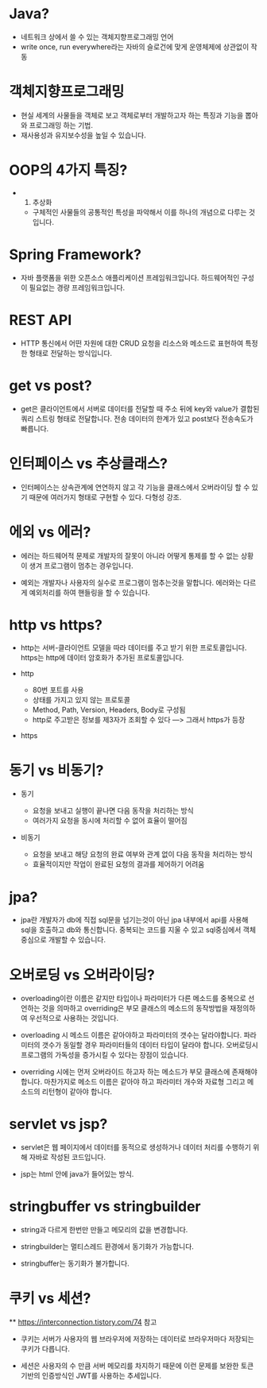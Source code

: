 # Java?

- 네트워크 상에서 쓸 수 있는 객체지향프로그래밍 언어
- write once, run everywhere라는 자바의 슬로건에 맞게 운영체제에 상관없이 작동

# 객체지향프로그래밍

- 현실 세계의 사물들을 객체로 보고 객체로부터 개발하고자 하는 특징과 기능을 뽑아와 프로그래밍 하는 기법.
- 재사용성과 유지보수성을 높일 수 있습니다.

# OOP의 4가지 특징?

- 1. 추상화
  - 구체적인 사물들의 공통적인 특성을 파악해서 이를 하나의 개념으로 다루는 것입니다.

# Spring Framework?

- 자바 플랫폼을 위한 오픈소스 애플리케이션 프레임워크입니다. 하드웨어적인 구성이 필요없는 경량 프레임워크입니다.

# REST API

- HTTP 통신에서 어떤 자원에 대한 CRUD 요청을 리소스와 메소드로 표현하여 특정한 형태로 전달하는 방식입니다.

# get vs post?

- get은 클라이언트에서 서버로 데이터를 전달할 때 주소 뒤에 key와 value가 결합된 쿼리 스트링 형태로 전달합니다. 전송 데이터의 한계가 있고 post보다 전송속도가 빠릅니다.

# 인터페이스 vs 추상클래스?

- 인터페이스는 상속관계에 연연하지 않고 각 기능을 클래스에서 오버라이딩 할 수 있기 때문에 여러가지 형태로 구현할 수 있다. 다형성 강조.

# 에외 vs 에러?

- 에러는 하드웨어적 문제로 개발자의 잘못이 아니라 어떻게 통제를 할 수 없는 상황이 생겨 프로그램이 멈추는 경우입니다.

- 예외는 개발자나 사용자의 실수로 프로그램이 멈추는것을 말합니다. 에러와는 다르게 예외처리를 하여 핸들링을 할 수 있습니다.

# http vs https?

- http는 서버-클라이언트 모델을 따라 데이터를 주고 받기 위한 프로토콜입니다. https는 http에 데이터 암호화가 추가된 프로토콜입니다.

- http

  - 80번 포트를 사용
  - 상태를 가지고 있지 않는 프로토콜
  - Method, Path, Version, Headers, Body로 구성됨
  - http로 주고받은 정보를 제3자가 조회할 수 있다 —> 그래서 https가 등장

- https

# 동기 vs 비동기?

- 동기

  - 요청을 보내고 실행이 끝나면 다음 동작을 처리하는 방식
  - 여러가지 요청을 동시에 처리할 수 없어 효율이 떨어짐

- 비동기
  - 요청을 보내고 해당 요청의 완료 여부와 관계 없이 다음 동작을 처리하는 방식
  - 효율적이지만 작업이 완료된 요청의 결과를 제어하기 어려움

# jpa?

- jpa란 개발자가 db에 직접 sql문을 넘기는것이 아닌 jpa 내부에서 api를 사용해 sql을 호출하고 db와 통신합니다. 중복되는 코드를 지울 수 있고 sql중심에서 객체 중심으로 개발할 수 있습니다.

# 오버로딩 vs 오버라이딩?

- overloading이란 이름은 같지만 타입이나 파라미터가 다른 메소드를 중복으로 선언하는 것을 의마하고 overriding은 부모 클래스의 메소드의 동작방법을 재정의하여 우선적으로 사용하는 것입니다.

- overloading 시 메소드 이름은 같아야하고 파라미터의 갯수는 달라야합니다. 파라미터의 갯수가 동일할 경우 파라미터들의 데이터 타입이 달라야 합니다. 오버로딩시 프로그램의 가독성을 증가시킬 수 있다는 장점이 있습니다.

- overriding 시에는 먼저 오버라이드 하고자 하는 메소드가 부모 클래스에 존재해야 합니다. 마찬가지로 메소드 이름은 같아야 하고 파라미터 개수와 자료형 그리고 메소드의 리턴형이 같아야 합니다.

# servlet vs jsp?

- servlet은 웹 페이지에서 데이터를 동적으로 생성하거나 데이터 처리를 수행하기 위해 자바로 작성된 코드입니다.

- jsp는 html 안에 java가 들어있는 방식.

# stringbuffer vs stringbuilder

- string과 다르게 한번만 만들고 메모리의 값을 변경합니다.

- stringbuilder는 멀티스레드 환경에서 동기화가 가능합니다.

- stringbuffer는 동기화가 불가합니다.

# 쿠키 vs 세션?

\*\* https://interconnection.tistory.com/74 참고

- 쿠키는 서버가 사용자의 웹 브라우저에 저장하는 데이터로 브라우저마다 저장되는 쿠키가 다릅니다.

- 세션은 사용자의 수 만큼 서버 메모리를 차지하기 때문에 이런 문제를 보완한 토큰 기반의 인증방식인 JWT를 사용하는 추세입니다.

